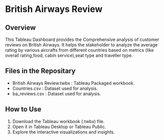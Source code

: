 <h1> British Airways Review </h1>
<h2> Overview </h2>
<p> This Tableau Dashboard  provides the Comprehensive analysis of customer reviews on British Airways. It helps the stakeholder to analyze the average rating by various aircrafts from different countries based on metrics (like overall rating,food, cabin service),seat type and traveller type. <p>
<h2> Files in the Repositary </h2>
  
- British Airways Review.twbx : Tableau Packaged workbook.
- Countries.csv : Dataset used for analysis.
- ba_reviews.csv : Dataset used for analysis.

<h2>How to Use</h2>

1. Download the Tableau workbook (.twbx) file.
2. Open it in Tableau Desktop or Tableau Public.
3. Explore the interactive visualizations and insights.
  
